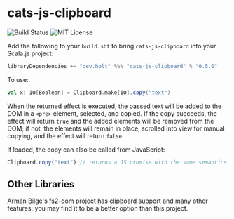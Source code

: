 # cats-js-clipboard

![](https://github.com/bpholt/cats-js-clipboard/actions/workflows/ci.yml/badge.svg "Build Status")
![](https://img.shields.io/github/license/bpholt/cats-js-clipboard.svg?style=flat-square "MIT License")

Add the following to your `build.sbt` to bring `cats-js-clipboard` into your Scala.js project:

```scala
libraryDependencies += "dev.holt" %%% "cats-js-clipboard" % "0.5.0"
```

To use:

```scala
val x: IO[Boolean] = Clipboard.make[IO].copy("text")
```

When the returned effect is executed, the passed text will be added to the DOM in a `<pre>` element, selected, and copied. If the copy succeeds, the effect will return `true` and the added elements will be removed from the DOM; if not, the elements will remain in place, scrolled into view for manual copying, and the effect will return `false`.

If loaded, the copy can also be called from JavaScript:

```js
Clipboard.copy("text") // returns a JS promise with the same semantics as above
```

## Other Libraries

Arman Bilge's [fs2-dom](https://github.com/armanbilge/fs2-dom) project has clipboard support and many other features; you may find it to be a better option than this project.
